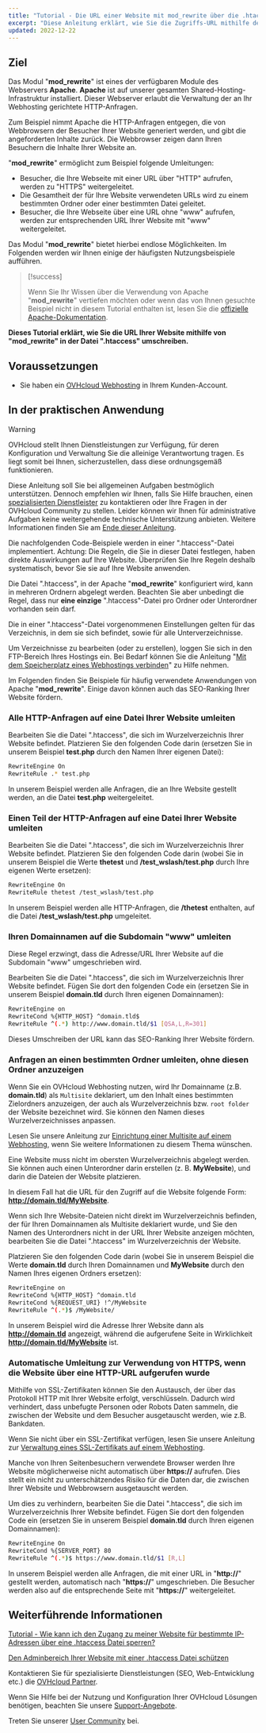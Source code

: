 ```yaml
---
title: "Tutorial - Die URL einer Website mit mod_rewrite über die .htaccess Datei umschreiben"
excerpt: "Diese Anleitung erklärt, wie Sie die Zugriffs-URL mithilfe des mod_rewrite über die .htaccess Datei neu schreiben."
updated: 2022-12-22
---
```


## Ziel

Das Modul "**mod_rewrite**" ist eines der verfügbaren Module des Webservers **Apache**. **Apache** ist auf unserer gesamten Shared-Hosting-Infrastruktur installiert. Dieser Webserver erlaubt die Verwaltung der an Ihr Webhosting gerichtete HTTP-Anfragen.

Zum Beispiel nimmt Apache die HTTP-Anfragen entgegen, die von Webbrowsern der Besucher Ihrer Website generiert werden, und gibt die angeforderten Inhalte zurück. Die Webbrowser zeigen dann Ihren Besuchern die Inhalte Ihrer Website an.

"**mod_rewrite**" ermöglicht zum Beispiel folgende Umleitungen:

- Besucher, die Ihre Webseite mit einer URL über "HTTP" aufrufen, werden zu "HTTPS" weitergeleitet.
- Die Gesamtheit der für Ihre Website verwendeten URLs wird zu einem bestimmten Ordner oder einer bestimmten Datei geleitet.
- Besucher, die Ihre Webseite über eine URL ohne "www" aufrufen, werden zur entsprechenden URL Ihrer Website mit "www" weitergeleitet.

Das Modul "**mod_rewrite**" bietet hierbei endlose Möglichkeiten. Im Folgenden werden wir Ihnen einige der häufigsten Nutzungsbeispiele aufführen.

> [!success]
>
> Wenn Sie Ihr Wissen über die Verwendung von Apache "**mod_rewrite**" vertiefen möchten oder wenn das von Ihnen gesuchte Beispiel nicht in diesem Tutorial enthalten ist, lesen Sie die [offizielle Apache-Dokumentation](https://httpd.apache.org/docs/2.4/de/mod/mod_rewrite.html).
>

**Dieses Tutorial erklärt, wie Sie die URL Ihrer Website mithilfe von "mod_rewrite" in der Datei ".htaccess" umschreiben.**
 
## Voraussetzungen

- Sie haben ein [OVHcloud Webhosting](/links/web/hosting) in Ihrem Kunden-Account.
  
## In der praktischen Anwendung

> [!warning]
> OVHcloud stellt Ihnen Dienstleistungen zur Verfügung, für deren Konfiguration und Verwaltung Sie die alleinige Verantwortung tragen. Es liegt somit bei Ihnen, sicherzustellen, dass diese ordnungsgemäß funktionieren.
> 
> Diese Anleitung soll Sie bei allgemeinen Aufgaben bestmöglich unterstützen. Dennoch empfehlen wir Ihnen, falls Sie Hilfe brauchen, einen [spezialisierten Dienstleister](/links/partner) zu kontaktieren oder Ihre Fragen in der OVHcloud Community zu stellen. Leider können wir Ihnen für administrative Aufgaben keine weitergehende technische Unterstützung anbieten. Weitere Informationen finden Sie am [Ende dieser Anleitung](#go-further).
>
>
> Die nachfolgenden Code-Beispiele werden in einer ".htaccess"-Datei implementiert. Achtung: Die Regeln, die Sie in dieser Datei festlegen, haben direkte Auswirkungen auf Ihre Website. Überprüfen Sie Ihre Regeln deshalb systematisch, bevor Sie sie auf Ihre Website anwenden.
>

Die Datei ".htaccess", in der Apache "**mod_rewrite**" konfiguriert wird, kann in mehreren Ordnern abgelegt werden. Beachten Sie aber unbedingt die Regel, dass nur **eine einzige** ".htaccess"-Datei pro Ordner oder Unterordner vorhanden sein darf.

Die in einer ".htaccess"-Datei vorgenommenen Einstellungen gelten für das Verzeichnis, in dem sie sich befindet, sowie für alle Unterverzeichnisse.

Um Verzeichnisse zu bearbeiten (oder zu erstellen), loggen Sie sich in den FTP-Bereich Ihres Hostings ein. Bei Bedarf können Sie die Anleitung "[Mit dem Speicherplatz eines Webhostings verbinden](/pages/web_cloud/web_hosting/ftp_connection)" zu Hilfe nehmen.

Im Folgenden finden Sie Beispiele für häufig verwendete Anwendungen von Apache "**mod_rewrite**". Einige davon können auch das SEO-Ranking Ihrer Website fördern.

### Alle HTTP-Anfragen auf eine Datei Ihrer Website umleiten

Bearbeiten Sie die Datei ".htaccess", die sich im Wurzelverzeichnis Ihrer Website befindet. Platzieren Sie den folgenden Code darin (ersetzen Sie in unserem Beispiel **test.php** durch den Namen Ihrer eigenen Datei):

```bash
RewriteEngine On
RewriteRule .* test.php
```

In unserem Beispiel werden alle Anfragen, die an Ihre Website gestellt werden, an die Datei **test.php** weitergeleitet.

### Einen Teil der HTTP-Anfragen auf eine Datei Ihrer Website umleiten

Bearbeiten Sie die Datei ".htaccess", die sich im Wurzelverzeichnis Ihrer Website befindet. Platzieren Sie den folgenden Code darin (wobei Sie in unserem Beispiel die Werte **thetest** und **/test_wslash/test.php** durch Ihre eigenen Werte ersetzen):

```bash
RewriteEngine On
RewriteRule thetest /test_wslash/test.php
```

In unserem Beispiel werden alle HTTP-Anfragen, die **/thetest** enthalten, auf die Datei **/test_wslash/test.php** umgeleitet.

### Ihren Domainnamen auf die Subdomain "www" umleiten

Diese Regel erzwingt, dass die Adresse/URL Ihrer Website auf die Subdomain "www" umgeschrieben wird.

Bearbeiten Sie die Datei ".htaccess", die sich im Wurzelverzeichnis Ihrer Website befindet. Fügen Sie dort den folgenden Code ein (ersetzen Sie in unserem Beispiel **domain.tld** durch Ihren eigenen Domainnamen):

```bash
RewriteEngine on
RewriteCond %{HTTP_HOST} ^domain.tld$
RewriteRule ^(.*) http://www.domain.tld/$1 [QSA,L,R=301]
```

Dieses Umschreiben der URL kann das SEO-Ranking Ihrer Website fördern.

### Anfragen an einen bestimmten Ordner umleiten, ohne diesen Ordner anzuzeigen

Wenn Sie ein OVHcloud Webhosting nutzen, wird Ihr Domainname (z.B. **domain.tld**) als `Multisite` deklariert, um den Inhalt eines bestimmten Zielordners anzuzeigen, der auch als Wurzelverzeichnis bzw. `root folder` der Website bezeichnet wird. Sie können den Namen dieses Wurzelverzeichnisses anpassen.

Lesen Sie unsere Anleitung zur [Einrichtung einer Multisite auf einem Webhosting](/pages/web_cloud/web_hosting/multisites_configure_multisite), wenn Sie weitere Informationen zu diesem Thema wünschen.

Eine Website muss nicht im obersten Wurzelverzeichnis abgelegt werden. Sie können auch einen Unterordner darin erstellen (z. B. **MyWebsite**), und darin die Dateien der Website platzieren.

In diesem Fall hat die URL für den Zugriff auf die Website folgende Form: **http://domain.tld/MyWebsite**.

Wenn sich Ihre Website-Dateien nicht direkt im Wurzelverzeichnis befinden, der für Ihren Domainnamen als Multisite deklariert wurde, und Sie den Namen des Unterordners nicht in der URL Ihrer Website anzeigen möchten, bearbeiten Sie die Datei ".htaccess" im Wurzelverzeichnis der Website. 

Platzieren Sie den folgenden Code darin (wobei Sie in unserem Beispiel die Werte **domain.tld** durch Ihren Domainnamen und **MyWebsite** durch den Namen Ihres eigenen Ordners ersetzen):

```bash
RewriteEngine on
RewriteCond %{HTTP_HOST} ^domain.tld
RewriteCond %{REQUEST_URI} !^/MyWebsite
RewriteRule ^(.*)$ /MyWebsite/
```

In unserem Beispiel wird die Adresse Ihrer Website dann als **http://domain.tld** angezeigt, während die aufgerufene Seite in Wirklichkeit **http://domain.tld/MyWebsite** ist.

### Automatische Umleitung zur Verwendung von HTTPS, wenn die Website über eine HTTP-URL aufgerufen wurde

Mithilfe von SSL-Zertifikaten können Sie den Austausch, der über das Protokoll HTTP mit Ihrer Website erfolgt, verschlüsseln. Dadurch wird verhindert, dass unbefugte Personen oder Robots Daten sammeln, die zwischen der Website und dem Besucher ausgetauscht werden, wie z.B. Bankdaten.

Wenn Sie nicht über ein SSL-Zertifikat verfügen, lesen Sie unsere Anleitung zur [Verwaltung eines SSL-Zertifikats auf einem Webhosting](/pages/web_cloud/web_hosting/ssl_on_webhosting).

Manche von Ihren Seitenbesuchern verwendete Browser werden Ihre Website möglicherweise nicht automatisch über **https://** aufrufen. Dies stellt ein nicht zu unterschätzendes Risiko für die Daten dar, die zwischen Ihrer Website und Webbrowsern ausgetauscht werden.

Um dies zu verhindern, bearbeiten Sie die Datei ".htaccess", die sich im Wurzelverzeichnis Ihrer Website befindet. Fügen Sie dort den folgenden Code ein (ersetzen Sie in unserem Beispiel **domain.tld** durch Ihren eigenen Domainnamen):

```bash
RewriteEngine On
RewriteCond %{SERVER_PORT} 80
RewriteRule ^(.*)$ https://www.domain.tld/$1 [R,L]
```

In unserem Beispiel werden alle Anfragen, die mit einer URL in "**http://**" gestellt werden, automatisch nach "**https://**" umgeschrieben. Die Besucher werden also auf die entsprechende Seite mit "**https://**" weitergeleitet.

## Weiterführende Informationen <a name="go-further"></a>

[Tutorial - Wie kann ich den Zugang zu meiner Website für bestimmte IP-Adressen über eine .htaccess Datei sperren?](/pages/web_cloud/web_hosting/htaccess_how_to_block_a_specific_ip_address_from_accessing_your_website)

[Den Adminbereich Ihrer Website mit einer .htaccess Datei schützen](/pages/web_cloud/web_hosting/htaccess_protect_directory_by_password)

Kontaktieren Sie für spezialisierte Dienstleistungen (SEO, Web-Entwicklung etc.) die [OVHcloud Partner](/links/partner).

Wenn Sie Hilfe bei der Nutzung und Konfiguration Ihrer OVHcloud Lösungen benötigen, beachten Sie unsere [Support-Angebote](/links/support).

Treten Sie unserer [User Community](/links/community) bei.